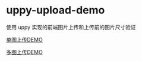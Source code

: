 # uppy-upload-demo
使用 uppy 实现的前端图片上传和上传前的图片尺寸验证

[单图上传DEMO](https://imwalson.github.io/uppy-upload-demo/uppy_multi_uploader)

[多图上传DEMO](https://imwalson.github.io/uppy-upload-demo/uppy_uploader)
